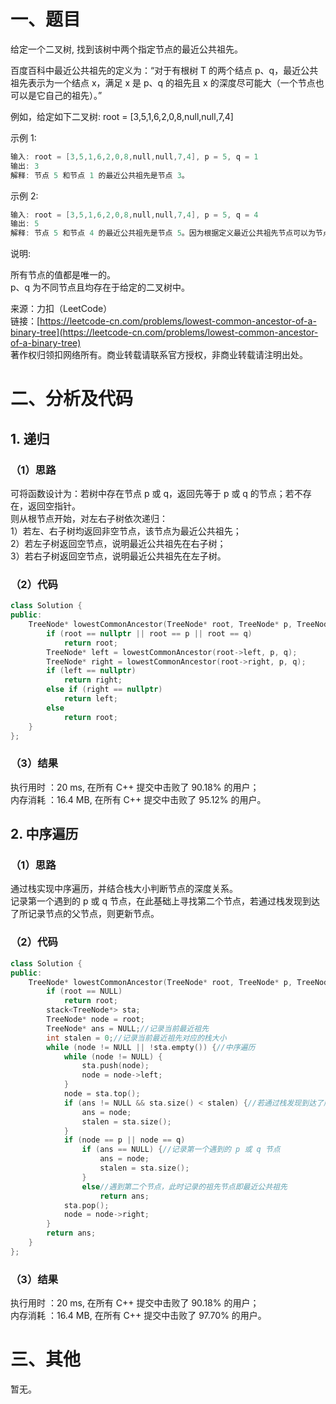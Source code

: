 # 一、题目
给定一个二叉树, 找到该树中两个指定节点的最近公共祖先。  
  
百度百科中最近公共祖先的定义为：“对于有根树 T 的两个结点 p、q，最近公共祖先表示为一个结点 x，满足 x 是 p、q 的祖先且 x 的深度尽可能大（一个节点也可以是它自己的祖先）。”  
  
例如，给定如下二叉树:  root = [3,5,1,6,2,0,8,null,null,7,4]   
  
示例 1:  
```c++
输入: root = [3,5,1,6,2,0,8,null,null,7,4], p = 5, q = 1
输出: 3
解释: 节点 5 和节点 1 的最近公共祖先是节点 3。
```
示例 2:  
```c++
输入: root = [3,5,1,6,2,0,8,null,null,7,4], p = 5, q = 4
输出: 5
解释: 节点 5 和节点 4 的最近公共祖先是节点 5。因为根据定义最近公共祖先节点可以为节点本身。
 ```
  
说明:  
  
所有节点的值都是唯一的。  
p、q 为不同节点且均存在于给定的二叉树中。  
  
来源：力扣（LeetCode）  
链接：[https://leetcode-cn.com/problems/lowest-common-ancestor-of-a-binary-tree](https://leetcode-cn.com/problems/lowest-common-ancestor-of-a-binary-tree)  
著作权归领扣网络所有。商业转载请联系官方授权，非商业转载请注明出处。  
# 二、分析及代码
## 1. 递归
### （1）思路
可将函数设计为：若树中存在节点 p 或 q，返回先等于 p 或 q 的节点；若不存在，返回空指针。  
则从根节点开始，对左右子树依次递归：  
1）若左、右子树均返回非空节点，该节点为最近公共祖先；  
2）若左子树返回空节点，说明最近公共祖先在右子树；  
3）若右子树返回空节点，说明最近公共祖先在左子树。  
### （2）代码
```cpp
class Solution {
public:
    TreeNode* lowestCommonAncestor(TreeNode* root, TreeNode* p, TreeNode* q) {
        if (root == nullptr || root == p || root == q)
            return root;
        TreeNode* left = lowestCommonAncestor(root->left, p, q);
        TreeNode* right = lowestCommonAncestor(root->right, p, q);
        if (left == nullptr)
            return right;
        else if (right == nullptr)
            return left;
        else
            return root;
    }
};
```
### （3）结果
执行用时 ：20 ms, 在所有 C++ 提交中击败了 90.18% 的用户；  
内存消耗 ：16.4 MB, 在所有 C++ 提交中击败了 95.12% 的用户。  
## 2. 中序遍历
### （1）思路
通过栈实现中序遍历，并结合栈大小判断节点的深度关系。  
记录第一个遇到的 p 或 q 节点，在此基础上寻找第二个节点，若通过栈发现到达了所记录节点的父节点，则更新节点。  
### （2）代码
```cpp
class Solution {
public:
    TreeNode* lowestCommonAncestor(TreeNode* root, TreeNode* p, TreeNode* q) {
        if (root == NULL)
            return root;
        stack<TreeNode*> sta;
        TreeNode* node = root;
        TreeNode* ans = NULL;//记录当前最近祖先
        int stalen = 0;//记录当前最近祖先对应的栈大小
        while (node != NULL || !sta.empty()) {//中序遍历
            while (node != NULL) {
                sta.push(node);
                node = node->left;
            }
            node = sta.top();
            if (ans != NULL && sta.size() < stalen) {//若通过栈发现到达了所记录节点的父节点，则更新节点
                ans = node;
                stalen = sta.size();
            }
            if (node == p || node == q)
                if (ans == NULL) {//记录第一个遇到的 p 或 q 节点
                    ans = node;
                    stalen = sta.size();
                }
                else//遇到第二个节点，此时记录的祖先节点即最近公共祖先
                    return ans;
            sta.pop();
            node = node->right;
        }
        return ans;
    }
};
```
### （3）结果
执行用时 ：20 ms, 在所有 C++ 提交中击败了 90.18% 的用户；  
内存消耗 ：16.4 MB, 在所有 C++ 提交中击败了 97.70% 的用户。  
# 三、其他
暂无。  
